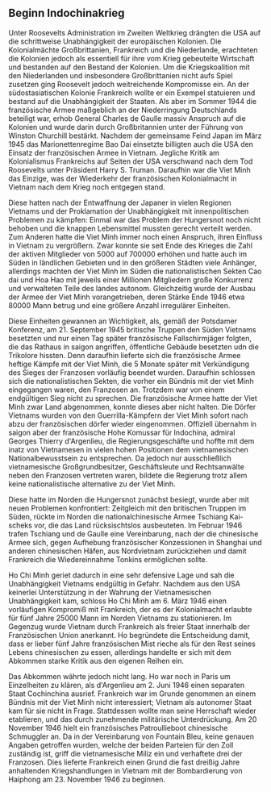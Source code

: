 ## Beginn Indochinakrieg


Unter Roosevelts Administration im Zweiten Weltkrieg drängten die USA auf die schrittweise Unabhängigkeit der europäischen Kolonien.
Die Kolonialmächte Großbrittanien, Frankreich und die Niederlande, erachteten die Kolonien jedoch als essentiell für ihre vom Krieg gebeutelte Wirtschaft und bestanden auf den Bestand der Kolonien.
Um die Kriegskoalition mit den Niederlanden und insbesondere Großbrittanien nicht aufs Spiel zusetzen ging Roosevelt jedoch weitreichende Kompromisse ein.
An der südostasiatischen Kolonie Frankreich wollte er ein Exempel statuieren und bestand auf die Unabhängigkeit der Staaten.
Als aber im Sommer 1944 die französische Armee maßgeblich an der Niederringung Deutschlands beteiligt war, erhob General Charles de Gaulle massiv Anspruch auf die Kolonien und wurde darin durch Großbritannien unter der Führung von Winston Churchill bestärkt.
Nachdem der gemeinsame Feind Japan im März 1945 das Marionettenregime Bao Dai einsetzte billigten auch die USA den Einsatz der französischen Armee in Vietnam.
Jegliche Kritik am Kolonialismus Frankreichs auf Seiten der USA verschwand nach dem Tod Roosevelts unter Präsident Harry S. Truman.
Daraufhin war die Viet Minh das Einzige, was der Wiederkehr der französischen Kolonialmacht in Vietnam nach dem Krieg noch entgegen stand.

Diese hatten nach der Entwaffnung der Japaner in vielen Regionen Vietnams und der Proklamation der Unabhängigkeit mit innenpolitischen Problemen zu kämpfen:
Einmal war das Problem der Hungersnot noch nicht behoben und die knappen Lebensmittel mussten gerecht verteilt werden.
Zum Anderen hatte die Viet Minh immer noch einen Anspruch, ihren Einfluss in Vietnam zu vergrößern.
Zwar konnte sie seit Ende des Krieges die Zahl der aktiven Mitglieder von 5000 auf 700000 erhöhen und hatte auch im Süden in ländlichen Gebieten und in den größeren Städten viele Anhänger, allerdings machten der Viet Minh im Süden die nationalistischen Sekten Cao dai und Hoa Hao mit jeweils einer Millionen Mitgliedern große Konkurrenz und verwalteten Teile des landes autonom.
Gleichzeitig wurde der Ausbau der Armee der Viet Minh vorangetrieben, deren Stärke Ende 1946 etwa 80000 Mann betrug und eine größere Anzahl irregulärer Einheiten.

Diese Einheiten gewannen an Wichtigkeit, als, gemäß der Potsdamer Konferenz, am 21. September 1945 britische Truppen den Süden Vietnams besetzten und nur einen Tag später französische Fallschirmjäger folgten, die das Rathaus in saigon angriffen, öffentliche Gebäude besetzten udn die Trikolore hissten.
Denn daraufhin lieferte sich die französische Armee heftige Kämpfe mit der Viet Minh, die 5 Monate später mit Verkündigung des Sieges der Franzosen vorläufig beendet wurden.
Daraufhin schlossen sich die nationalistischen Sekten, die vorher ein Bündnis mit der viet Minh eingegangen waren, den Franzosen an.
Trotzdem war von einem endgültigen Sieg nicht zu sprechen.
Die französische Armee hatte der Viet Minh zwar Land abgenommen, konnte dieses aber nicht halten.
Die Dörfer Vietnams wurden von den Guerrilla-Kämpfern der Viet Minh sofort nach abzu der französischen dörfer wieder eingenommen.
Offiziell übernahm in saigon aber der französische Hohe Komussar für Indochina, admiral Georges Thierry d'Argenlieu, die Regierungsgeschäfte und hoffte mit dem inatz von Vietnamesen in vielen hohen Positionen dem vietnamesischen Nationalbewusstsein zu entsprechen.
Da jedoch nur ausschließlich vietnamesische Großgrundbesitzer, Geschäftsleute und Rechtsanwälte neben den Franzosen vertreten waren, bildete die Regierung trotz allem keine nationalistische alternative zu der Viet Minh.

Diese hatte im Norden die Hungersnot zunächst besiegt, wurde aber mit neuen Problemen konfrontiert:
Zeitgleich mit den britischen Truppen im Süden, rückte im Norden die nationalchinesische Armee Tschiang Kai-scheks vor, die das Land rücksischtslos ausbeuteten.
Im Februar 1946 trafen Tschiang und de Gaulle eine Vereinbarung, nach der die chinesische Armee sich, gegen Aufhebung französischer Konzessionen in Shanghai und anderen chinesischen Häfen, aus Nordvietnam zurückziehen und damit Frankreich die Wiedereinnahme Tonkins ermöglichen sollte.

Ho Chi Minh geriet dadurch in eine sehr defensive Lage und sah die Unabhängigkeit Vietnams endgültig in Gefahr.
Nachdem aus den USA keinerlei Unterstützung in der Wahrung der Vietnamesischen Unabhängigkeit kam, schloss Ho Chi Minh am 6. März 1946 einen vorläufigen Kompromiß mit Frankreich, der es der Kolonialmacht erlaubte für fünf Jahre 25000 Mann im Norden Vietnams zu stationieren.
Im Gegenzug wurde Vietnam durch Frankreich als freier Staat innerhalb der Französischen Union anerkannt.
Ho begründete die Entscheidung damit, dass er lieber fünf Jahre französischen Mist rieche als für den Rest seines Lebens chinesischen zu essen, allerdings handelte er sich mit dem Abkommen starke Kritik aus den eigenen Reihen ein.

Das Abkommen währte jedoch nicht lang.
Ho war noch in Paris um Einzelheiten zu klären, als d'Argenlieu am 2. Juni 1946 einen separaten Staat Cochinchina ausrief.
Frankreich war im Grunde genommen an einem Bündnis mit der Viet Minh nicht interessiert; Vietnam als autonomer Staat kam für sie nicht in Frage.
Stattdessen wollte man seine Herrschaft wieder etablieren, und das durch zunehmende militärische Unterdrückung.
Am 20 November 1946 hielt ein französisches Patroullieboot chinesische Schmuggler an. Da in der Vereinbarung von Fountain Bleu, keine genauen Angaben getroffen wurden, welche der beiden Parteien für den Zoll zuständig ist, griff die vietnamesische Miliz ein und verhaftete drei der Franzosen.
Dies lieferte Frankreich einen Grund die fast dreißig Jahre anhaltenden Kriegshandlungen in Vietnam mit der Bombardierung von Haiphong am 23. November 1946 zu beginnen.
